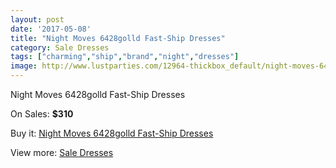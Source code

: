 ```yaml
---
layout: post
date: '2017-05-08'
title: "Night Moves 6428golld Fast-Ship Dresses"
category: Sale Dresses
tags: ["charming","ship","brand","night","dresses"]
image: http://www.lustparties.com/12964-thickbox_default/night-moves-6428golld-fast-ship-dresses.jpg
---
```

Night Moves 6428golld Fast-Ship Dresses

On Sales: **$310**
<a href="https://www.lustparties.com/en/sale-dresses/4918-night-moves-6428golld-fast-ship-dresses.html"><amp-img layout="responsive" width="600" height="600" src="//www.lustparties.com/12964-thickbox_default/night-moves-6428golld-fast-ship-dresses.jpg" alt="Night Moves 6428golld Fast-Ship Dresses 0" /></a>
<a href="https://www.lustparties.com/en/sale-dresses/4918-night-moves-6428golld-fast-ship-dresses.html"><amp-img layout="responsive" width="600" height="600" src="//www.lustparties.com/12966-thickbox_default/night-moves-6428golld-fast-ship-dresses.jpg" alt="Night Moves 6428golld Fast-Ship Dresses 1" /></a>
<a href="https://www.lustparties.com/en/sale-dresses/4918-night-moves-6428golld-fast-ship-dresses.html"><amp-img layout="responsive" width="600" height="600" src="//www.lustparties.com/12965-thickbox_default/night-moves-6428golld-fast-ship-dresses.jpg" alt="Night Moves 6428golld Fast-Ship Dresses 2" /></a>

Buy it: [Night Moves 6428golld Fast-Ship Dresses](https://www.lustparties.com/en/sale-dresses/4918-night-moves-6428golld-fast-ship-dresses.html "Night Moves 6428golld Fast-Ship Dresses")

View more: [Sale Dresses](https://www.lustparties.com/en/30-sale-dresses "Sale Dresses")